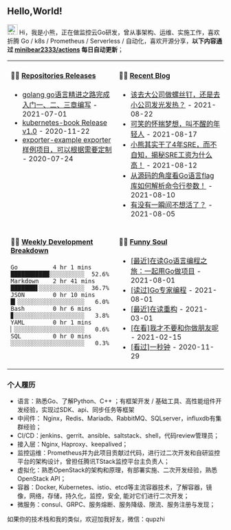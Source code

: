 ## Hello,World!

<img src='https://coding3min.oss-accelerate.aliyuncs.com/2020/07/23/Hi1119.gif' alt='Hi' width="24"/> Hi，我是小熊，正在做监控云Go研发，曾从事架构、运维、实施工作，喜欢折腾 Go / k8s / Prometheus / Serverless / 自动化，喜欢开源分享，**以下内容通过 <a href="https://github.com/minibear2333/minibear2333/actions" target="_blank">minibear2333/actions</a> 每日自动更新**；

<table>
<tr>
<td valign="top" width="50%">

#### 🏋️‍♀️ <a href="https://github.com/minibear2333/minibear2333/blob/main/releases.md" target="_blank">Repositories Releases</a>

<!-- recent_releases starts -->
* <a href='https://github.com/golang-minibear2333/golang/releases/tag/v1.0.0' target='_blank'>golang go语言精进之路完成入门一、二、三章编写</a> - 2021-07-01
* <a href='https://github.com/minibear2333/kubernetes-book/releases/tag/v1.0' target='_blank'>kubernetes-book Release v1.0</a> - 2020-11-22
* <a href='https://github.com/minibear2333/exporter-example/releases/tag/0.0.1' target='_blank'>exporter-example exporter样例项目，可以根据需要定制</a> - 2020-07-24
<!-- recent_releases ends -->

</td>
<td valign="top" width="50%">

#### 🤹‍♀️ <a href="https://coding3min.com" target="_blank">Recent Blog</a>

<!-- blog starts -->
* <a href='https://coding3min.com/1684.html' target='_blank'>该去大公司做螺丝钉，还是去小公司发光发热？</a> - 2021-08-22
* <a href='https://coding3min.com/1680.html' target='_blank'>可笑的怀揣梦想，叫不醒的年轻人</a> - 2021-08-17
* <a href='https://coding3min.com/1676.html' target='_blank'>小熊其实干了4年SRE，而不自知，揭秘SRE工资为什么高！</a> - 2021-08-12
* <a href='https://coding3min.com/1673.html' target='_blank'>从源码的角度看Go语言flag库如何解析命令行参数！</a> - 2021-08-10
* <a href='https://coding3min.com/1671.html' target='_blank'>有没有一瞬间不想活了？</a> - 2021-08-05
<!-- blog ends -->

</td>
</tr>
<tr>
<td valign="top" width="50%">

#### 🏊‍♂️ <a href="https://gist.github.com/minibear2333/900a84827c42c5f77a17ae8e510ed203" target="_blank">Weekly Development Breakdown</a>

<!-- code_time starts -->

```text
Go          4 hr 1 mins    ███████████░░░░░░░░░░  52.6%
Markdown    2 hr 41 mins   ███████▋░░░░░░░░░░░░░  36.7%
JSON        0 hr 10 mins   █▎░░░░░░░░░░░░░░░░░░░   6.0%
Bash        0 hr 6 mins    ▊░░░░░░░░░░░░░░░░░░░░   3.8%
YAML        0 hr 1 mins    ▏░░░░░░░░░░░░░░░░░░░░   0.6%
SQL         0 hr 0 mins    ░░░░░░░░░░░░░░░░░░░░░   0.3%
```

<!-- code_time ends -->

</td>
<td valign="top" width="50%">

#### 🤾‍♂️ <a href="https://www.douban.com/people/minibear2333/" target="_blank">Funny Soul</a>

<!-- douban starts -->
* <a href='https://book.douban.com/subject/35130972/' target='_blank'>[最近]在读Go语言编程之旅：一起用Go做项目</a> - 2021-08-01
* <a href='https://book.douban.com/subject/35144587/' target='_blank'>[读过]Go专家编程</a> - 2021-08-01
* <a href='https://book.douban.com/subject/1229923/' target='_blank'>[最近]在读重构</a> - 2021-03-01
* <a href='http://movie.douban.com/subject/34863327/' target='_blank'>[在看]我才不要和你做朋友呢</a> - 2021-02-15
* <a href='http://movie.douban.com/subject/30257787/' target='_blank'>[看过]一秒钟</a> - 2020-11-29
<!-- douban ends -->

</td>
  </tr>
  </table>
  
### 个人履历  

* 语言：熟悉Go、了解Python、C++ ；有框架开发 / 基础工具、高性能组件开发经验，实现过SDK、api、同步任务等框架
* 中间件： Nginx，Redis、Mariadb、RabbitMQ、SQLserver，influxdb有集群经验；
* CI/CD：jenkins、gerrit、ansible、saltstack、shell，代码review管理员；
* 接入层：Nginx, Haproxy、keepalived；
* 监控运维：Prometheus并为此项目贡献过代码，进行过二次开发和自研监控平台的架构设计，曾担任腾讯TStack监控平台主负责人；
* 虚拟化：熟悉OpenStack的架构和原理，有部署实施、二次开发经验，熟悉OpenStack API；
* 容器：Docker, Kubernetes、istio、etcd等主流容器技术，了解容器，镜像，网络，存储，持久化，监控，安全, 能对它们进行二次开发；
* 微服务：consul、GRPC、服务熔断、服务降级、限流、服务注册与发现；

如果你的技术栈和我的类似，欢迎加我好友，微信：qupzhi
